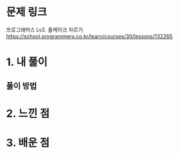 # 문제 링크

프로그래머스 Lv2. 롤케이크 자르기
https://school.programmers.co.kr/learn/courses/30/lessons/132265

# 1. 내 풀이

## 풀이 방법

# 2. 느낀 점

# 3. 배운 점
